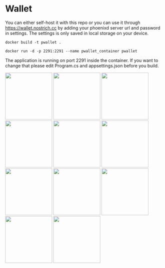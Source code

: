 # Wallet

You can either self-host it with this repo or you can use it through https://wallet.nostrich.cc by adding your phoenixd server url and password in settings.
The settings is only saved in local storage on your device.

```docker build -t pwallet .```

```docker run -d -p 2291:2291 --name pwallet_container pwallet```

<p>The application is running on port 2291 inside the container. If you want to change that please edit Program.cs and appsettings.json before you build.</p>
<p></p>

<img src="https://nostrich.cc/github/1.jpg" width="150px"/>

<img src="https://nostrich.cc/github/2.jpg" width="150px"/>

<img src="https://nostrich.cc/github/3.jpg" width="150px"/>

<img src="https://nostrich.cc/github/4.jpg" width="150px"/>

<img src="https://nostrich.cc/github/5.jpg" width="150px"/>

<img src="https://nostrich.cc/github/6.jpg" width="150px"/>

<img src="https://nostrich.cc/github/7.jpg" width="150px"/>

<img src="https://nostrich.cc/github/8.jpg" width="150px"/>

<img src="https://nostrich.cc/github/9.jpg" width="150px"/>

<img src="https://nostrich.cc/github/10.jpg" width="150px"/>

<img src="https://nostrich.cc/github/11.jpg" width="150px"/>




